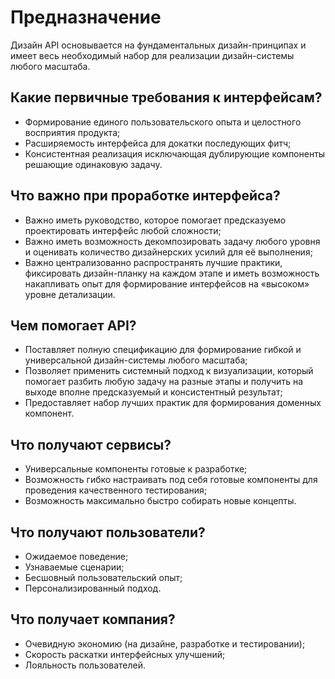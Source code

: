 # Предназначение

Дизайн API основывается на фундаментальных дизайн-принципах и имеет весь необходимый набор для реализации дизайн-системы любого масштаба.

## Какие первичные требования к интерфейсам?

- Формирование единого пользовательского опыта и целостного восприятия продукта;
- Расширяемость интерфейса для докатки последующих фитч;
- Консистентная реализация исключающая дублирующие компоненты решающие одинаковую задачу.

## Что важно при проработке интерфейса?

- Важно иметь руководство, которое помогает предсказуемо проектировать интерфейс любой сложности;
- Важно иметь возможность декомпозировать задачу любого уровня и оценивать количество дизайнерских усилий для её выполнения;
- Важно централизованно распространять лучшие практики, фиксировать дизайн-планку на каждом этапе и иметь возможность накапливать опыт для формирование интерфейсов на «высоком» уровне детализации.

## Чем помогает API?

- Поставляет полную спецификацию для формирование гибкой и универсальной дизайн-системы любого масштаба;
- Позволяет применить системный подход к визуализации, который помогает разбить любую задачу на разные этапы и получить на выходе вполне предсказуемый и консистентный результат;
- Предоставляет набор лучших практик для формирования доменных компонент.

## Что получают cервисы?

- Универсальные компоненты готовые к разработке;
- Возможность гибко настраивать под себя готовые компоненты для проведения качественного тестирования;
- Возможность максимально быстро собирать новые концепты.

## Что получают пользователи?

- Ожидаемое поведение;
- Узнаваемые сценарии;
- Бесшовный пользовательский опыт;
- Персонализированный подход.

## Что получает компания?

- Очевидную экономию (на дизайне, разработке и тестировании);
- Скорость раскатки интерфейсных улучшений;
- Лояльность пользователей.